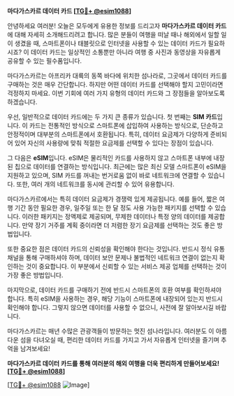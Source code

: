 **마다가스카르 데이터 카드 [[TG💪+ @esim1088](https://t.me/s/esim1088)]**

안녕하세요 여러분! 오늘은 모두에게 유용한 정보를 드리고자 **마다가스카르 데이터 카드**에 대해 자세히 소개해드리려고 합니다. 많은 분들이 여행을 떠날 때나 해외에서 일할 일이 생겼을 때, 스마트폰이나 태블릿으로 인터넷을 사용할 수 있는 데이터 카드가 필요하시죠? 이 데이터 카드는 일상적인 소통뿐만 아니라 여행 중 사진과 동영상을 자유롭게 공유할 수 있는 필수품입니다.

마다가스카르는 아프리카 대륙의 동쪽 바다에 위치한 섬나라로, 그곳에서 데이터 카드를 구매하는 것은 매우 간단합니다. 하지만 어떤 데이터 카드를 선택해야 할지 고민이라면 걱정하지 마세요. 이번 기회에 여러 가지 유형의 데이터 카드와 그 장점들을 알아보도록 하겠습니다.

우선, 일반적으로 데이터 카드에는 두 가지 큰 종류가 있습니다. 첫 번째는 **SIM 카드**입니다. 이 카드는 전통적인 방식으로 스마트폰에 삽입하여 사용하는 방식으로, 단순하고 안정적이며 대부분의 스마트폰에서 호환됩니다. 특히, 데이터 요금제가 다양하게 준비되어 있어 자신의 사용량에 맞춰 적절한 요금제를 선택할 수 있다는 장점이 있습니다.

그 다음은 **eSIM**입니다. eSIM은 물리적인 카드를 사용하지 않고 스마트폰 내부에 내장된 칩으로 데이터를 연결하는 방식입니다. 최근에는 많은 최신 모델 스마트폰이 eSIM을 지원하고 있으며, SIM 카드를 꺼내는 번거로움 없이 바로 네트워크에 연결할 수 있습니다. 또한, 여러 개의 네트워크를 동시에 관리할 수 있어 유용합니다.

마다가스카르에서는 특히 데이터 요금제가 경쟁력 있게 제공됩니다. 예를 들어, 짧은 여행 기간 동안 필요한 경우, 일주일 또는 한 달 정도 사용 가능한 패키지를 선택할 수 있습니다. 이러한 패키지는 정액제로 제공되며, 무제한 데이터나 특정 양의 데이터를 제공합니다. 만약 장기 거주를 계획 중이라면 더 저렴한 장기 요금제를 선택하는 것도 좋은 방법입니다.

또한 중요한 점은 데이터 카드의 신뢰성을 확인해야 한다는 것입니다. 반드시 정식 유통 채널을 통해 구매하셔야 하며, 데이터 보안 문제나 불법적인 네트워크 연결이 없는지 확인하는 것이 중요합니다. 이 부분에서 신뢰할 수 있는 서비스 제공 업체를 선택하는 것이 가장 좋은 방법입니다.

마지막으로, 데이터 카드를 구매하기 전에 반드시 스마트폰의 호환 여부를 확인하셔야 합니다. 특히 eSIM을 사용하는 경우, 해당 기능이 스마트폰에 내장되어 있는지 반드시 확인해야 합니다. 그렇지 않으면 데이터를 사용할 수 없으니, 사전에 잘 알아보시길 바랍니다.

마다가스카르는 매년 수많은 관광객들이 방문하는 멋진 섬나라입니다. 여러분도 이 아름다운 섬을 다녀오실 때, 편리한 데이터 카드를 가지고 가서 자유롭게 인터넷을 즐기며 추억을 남겨보세요!

**마다가스카르 데이터 카드를 통해 여러분의 해외 여행을 더욱 편리하게 만들어보세요! [[TG💪+ @esim1088](https://t.me/s/esim1088)]**

[[TG💪+ @esim1088](https://t.me/s/esim1088) ![Image](https://i.postimg.cc/Y0z9fWf4/image.png)]